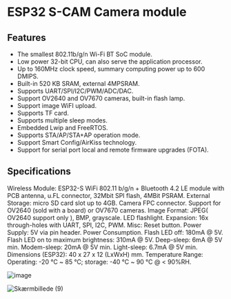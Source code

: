# ESP32 S-CAM Camera module

## Features

* The smallest 802.11b/g/n Wi-Fi BT SoC module.
* Low power 32-bit CPU, can also serve the application processor.
* Up to 160MHz clock speed, summary computing power up to 600 DMIPS.
* Built-in 520 KB SRAM, external 4MPSRAM.
* Supports UART/SPI/I2C/PWM/ADC/DAC.
* Support OV2640 and OV7670 cameras, built-in flash lamp.
* Support image WiFI upload.
* Supports TF card.
* Supports multiple sleep modes.
* Embedded Lwip and FreeRTOS.
* Supports STA/AP/STA+AP operation mode.
* Support Smart Config/AirKiss technology.
* Support for serial port local and remote firmware upgrades (FOTA).

## Specifications

Wireless Module: ESP32-S WiFi 802.11 b/g/n + Bluetooth 4.2 LE module with PCB antenna, u.FL connector, 32Mbit SPI flash, 4MBit PSRAM.
External Storage: micro SD card slot up to 4GB.
Camera
FPC connector.
Support for OV2640 (sold with a board) or OV7670 cameras.
Image Format: JPEG( OV2640 support only ), BMP, grayscale.
LED flashlight.
Expansion: 16x through-holes with UART, SPI, I2C, PWM.
Misc: Reset button.
Power Supply: 5V via pin header.
Power Consumption.
Flash LED off: 180mA @ 5V.
Flash LED on to maximum brightness: 310mA @ 5V.
Deep-sleep: 6mA @ 5V min.
Modem-sleep: 20mA @ 5V min.
Light-sleep: 6.7mA @ 5V min.
Dimensions (ESP32): 40 x 27 x 12 (LxWxH) mm.
Temperature Range: Operating: -20 ℃ ~ 85 ℃; storage: -40 ℃ ~ 90 ℃ @ < 90%RH.


![image](https://user-images.githubusercontent.com/44589560/195549429-37e73d4e-082c-44f9-8b3e-816c8f901346.png)



![Skærmbillede (9)](https://user-images.githubusercontent.com/44589560/195547686-b3e29914-a9de-4411-bbb5-09edee03b268.png)
